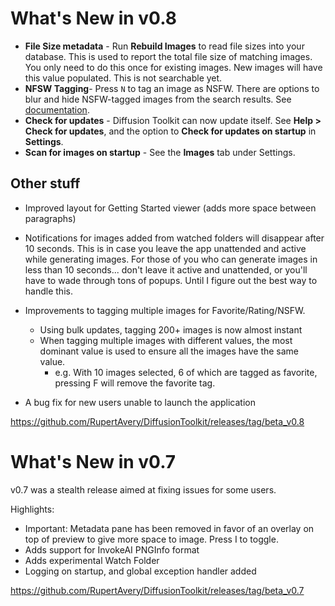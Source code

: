 
# What's New in v0.8

* **File Size metadata** - Run **Rebuild Images** to read file sizes into your database. This is used to report the total file size of matching images. You only need to do this once for existing images. New images will have this value populated.  This is not searchable yet.
* **NFSW Tagging**- Press `N` to tag an image as NSFW.  There are options to blur and hide NSFW-tagged images from the search results. See [documentation](https://github.com/RupertAvery/DiffusionToolkit/blob/master/Diffusion.Toolkit/Tips.md).
* **Check for updates** - Diffusion Toolkit can now update itself. See **Help > Check for updates**, and the option to **Check for updates on startup** in **Settings**.
* **Scan for images on startup** - See the **Images** tab under Settings.

## Other stuff

* Improved layout for Getting Started viewer (adds more space between paragraphs)

* Notifications for images added from watched folders will disappear after 10 seconds. This is in case you leave the app unattended and active while generating images.  For those of you who can generate images in less than 10 seconds... don't leave it active and unattended, or you'll have to wade through tons of popups.  Until I figure out the best way to handle this.

* Improvements to tagging multiple images for Favorite/Rating/NSFW.
   * Using bulk updates, tagging 200+ images is now almost instant
   * When tagging multiple images with different values, the most dominant value is used to ensure all the images have the same value.
     * e.g. With 10 images selected, 6 of which are tagged as favorite, pressing F will remove the favorite tag.

* A bug fix for new users unable to launch the application

https://github.com/RupertAvery/DiffusionToolkit/releases/tag/beta_v0.8

# What's New in v0.7

v0.7 was a stealth release aimed at fixing issues for some users.

Highlights:

* Important: Metadata pane has been removed in favor of an overlay on top of preview to give more space to image. Press I to toggle.
* Adds support for InvokeAI PNGInfo format
* Adds experimental Watch Folder
* Logging on startup, and global exception handler added

https://github.com/RupertAvery/DiffusionToolkit/releases/tag/beta_v0.7
